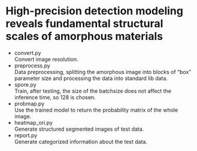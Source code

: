 # High-precision detection modeling reveals fundamental structural scales of amorphous materials
* convert.py<br>
  Convert image resolution.<br> 
* preprocess.py<br> 
  Data preprocessing, splitting the amorphous image into blocks of “box” parameter size and processing the data into standard lib data.<br>
* spore.py<br>
  Train, after testing, the size of the batchsize does not affect the inference time, so 128 is chosen.<br>
* probmap.py<br>
  Use the trained model to return the probability matrix of the whole image.<br>
* heatmap_ori.py<br>
  Generate structured segmented images of test data.<br>
* report.py<br>
  Generate categorized information about the test data.<br>

